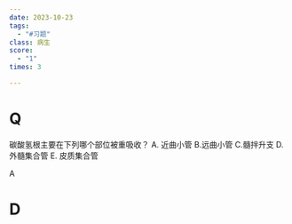 ```yaml
---
date: 2023-10-23
tags:
  - "#习题"
class: 病生
score:
  - "1"
times: 3

---
```



# Q
碳酸氢根主要在下列哪个部位被重吸收？
A. 近曲小管 B.远曲小管 C.髓拌升支
D.外髓集合管 E. 皮质集合管



A





# D